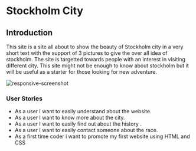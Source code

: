 # Stockholm City 
## Introduction
This site is a site all about to show the beauty of Stockholm city in a very short text with the support of 3 pictures to give the over all idea of stockholm. The site is targetted towards people with an interest in visiting different city. This site might not be enough to know about stockholm but it will be useful as a starter for those looking for new adventure.


![responsive-screenshot](https://user-images.githubusercontent.com/87263683/135176269-0c77f79a-6d7d-4720-b2ef-be9af03ed89c.png)







### User Stories
* As a user I want to easily understand about the website.
* As a user I want to know more about the city.
* As a user I want to easily find out about the history .
* As a user I want to easily contact someone about the race.
* As a first time coder i want to promote my first website using HTML and CSS





